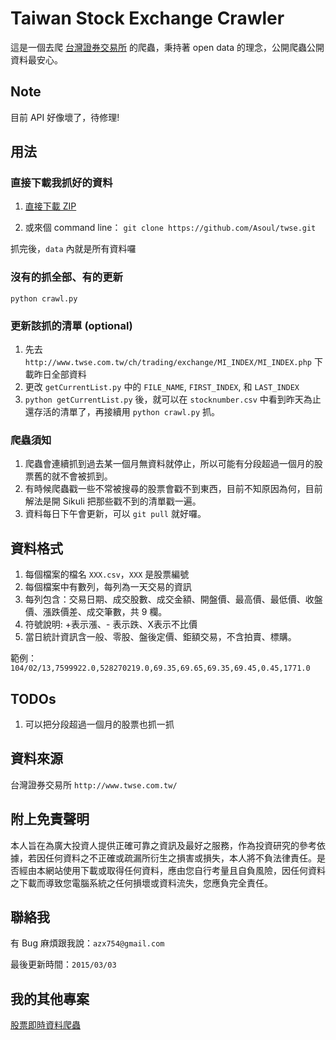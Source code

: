 # Taiwan Stock Exchange Crawler

這是一個去爬 [台灣證券交易所](http://www.twse.com.tw/) 的爬蟲，秉持著 open data 的理念，公開爬蟲公開資料最安心。

## Note

目前 API 好像壞了，待修理!

## 用法

### 直接下載我抓好的資料

1. [直接下載 ZIP](https://github.com/Asoul/twse/archive/master.zip)

2. 或來個 command line： `git clone https://github.com/Asoul/twse.git`

抓完後，`data` 內就是所有資料囉

### 沒有的抓全部、有的更新

`python crawl.py`

### 更新該抓的清單 (optional)

1. 先去 `http://www.twse.com.tw/ch/trading/exchange/MI_INDEX/MI_INDEX.php` 下載昨日全部資料
2. 更改 `getCurrentList.py` 中的 `FILE_NAME`, `FIRST_INDEX`, 和 `LAST_INDEX`
3. `python getCurrentList.py` 後，就可以在 `stocknumber.csv` 中看到昨天為止還存活的清單了，再接續用 `python crawl.py` 抓。

### 爬蟲須知

1. 爬蟲會連續抓到過去某一個月無資料就停止，所以可能有分段超過一個月的股票舊的就不會被抓到。
2. 有時候爬蟲戳一些不常被搜尋的股票會戳不到東西，目前不知原因為何，目前解法是開 Sikuli 把那些戳不到的清單戳一遍。
3. 資料每日下午會更新，可以 `git pull` 就好囉。

## 資料格式

1. 每個檔案的檔名 `XXX.csv`，`XXX` 是股票編號
2. 每個檔案中有數列，每列為一天交易的資訊
3. 每列包含：交易日期、成交股數、成交金額、開盤價、最高價、最低價、收盤價、漲跌價差、成交筆數，共 9 欄。
4. 符號說明: +表示漲、- 表示跌、X表示不比價
5. 當日統計資訊含一般、零股、盤後定價、鉅額交易，不含拍賣、標購。

範例：`104/02/13,7599922.0,528270219.0,69.35,69.65,69.35,69.45,0.45,1771.0`

## TODOs

1. 可以把分段超過一個月的股票也抓一抓

## 資料來源

台灣證券交易所 `http://www.twse.com.tw/`

## 附上免責聲明

本人旨在為廣大投資人提供正確可靠之資訊及最好之服務，作為投資研究的參考依據，若因任何資料之不正確或疏漏所衍生之損害或損失，本人將不負法律責任。是否經由本網站使用下載或取得任何資料，應由您自行考量且自負風險，因任何資料之下載而導致您電腦系統之任何損壞或資料流失，您應負完全責任。

## 聯絡我

有 Bug 麻煩跟我說：`azx754@gmail.com`

最後更新時間：`2015/03/03`

## 我的其他專案

[股票即時資料爬蟲](https://github.com/Asoul/tsrtc)
